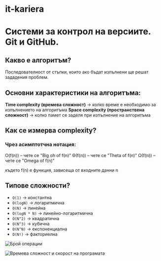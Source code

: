 # it-kariera

# Системи за контрол на версиите. Git и GitHub.

## Какво е алгоритъм?
Последователност от стъпки, които ако бъдат изпълнени ще решат зададения проблем.

## Основни характеристики на алгоритъма:
**Time complexity (времева сложност)** -> колко време е необходимо за изпълнението на алгоритъма
**Space complexity (пространствена сложност)** -> колко памет се заделя при изпълнение на алгоритъма

## Как се измерва complexity?
### Чрез асимптотчна нотация:
O(f(n)) –  чете се "Big oh of f(n)"
Θ(f(n)) – чете се "Theta of f(n)"
Ω(f(n)) – чете се "Omega of f(n)"

където f(n) е функция, зависеща от входните данни n

## Типове сложности?
- `O(1)` -> константна
- `O(logN)` -> логаритмична
- `O(N)` -> линейна
- `O(logN * N)` -> линейно-логаритмична
- `O(N^2)` -> квадратична
- `O(N^3)` -> кубична
- `O(N^N)` -> eкспоненциална
- `O(N!)` -> факториелна

![Брой операции](https://i.gyazo.com/4cc066a3954978a9b523a017ce06665c.png)

![Времева сложност и скорост на програмата](https://i.gyazo.com/d662c3136be07f046d2fc76f96a6df07.png)
